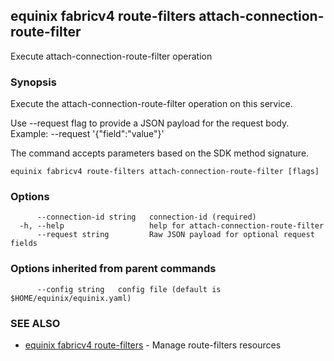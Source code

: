 ## equinix fabricv4 route-filters attach-connection-route-filter

Execute attach-connection-route-filter operation

### Synopsis

Execute the attach-connection-route-filter operation on this service.

Use --request flag to provide a JSON payload for the request body.
Example: --request '{"field":"value"}'

The command accepts parameters based on the SDK method signature.

```
equinix fabricv4 route-filters attach-connection-route-filter [flags]
```

### Options

```
      --connection-id string   connection-id (required)
  -h, --help                   help for attach-connection-route-filter
      --request string         Raw JSON payload for optional request fields
```

### Options inherited from parent commands

```
      --config string   config file (default is $HOME/equinix/equinix.yaml)
```

### SEE ALSO

* [equinix fabricv4 route-filters](equinix_fabricv4_route-filters.md)	 - Manage route-filters resources

